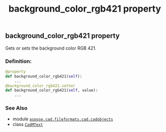﻿---
title: background_color_rgb421 property
second_title: Aspose.CAD for Python via .NET API References
description: 
type: docs
weight: 240
url: /python-net/aspose.cad.fileformats.cad.cadobjects/cadmtext/background_color_rgb421/
is_root: false
---

## background_color_rgb421 property


Gets or sets the background color RGB 421.
### Definition:
```python
@property
def background_color_rgb421(self):
    ...
@background_color_rgb421.setter
def background_color_rgb421(self, value):
    ...
```

### See Also
* module [`aspose.cad.fileformats.cad.cadobjects`](../../)
* class [`CadMText`](/cad/python-net/aspose.cad.fileformats.cad.cadobjects/cadmtext)
